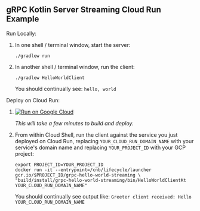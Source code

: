 gRPC Kotlin Server Streaming Cloud Run Example
---------------------------------------

Run Locally:
1. In one shell / terminal window, start the server:
    ```
    ./gradlew run
    ```
1. In another shell / terminal window, run the client:
    ```
    ./gradlew HelloWorldClient
    ```

   You should continually see: `hello, world`

Deploy on Cloud Run:

1. [![Run on Google Cloud](https://deploy.cloud.run/button.svg)](https://deploy.cloud.run)

    *This will take a few minutes to build and deploy.*

1. From within Cloud Shell, run the client against the service you just deployed on Cloud Run, replacing `YOUR_CLOUD_RUN_DOMAIN_NAME` with your service's domain name and replacing `YOUR_PROJECT_ID` with your GCP project:
   ```
   export PROJECT_ID=YOUR_PROJECT_ID
   docker run -it --entrypoint=/cnb/lifecycle/launcher gcr.io/$PROJECT_ID/grpc-hello-world-streaming \
   "build/install/grpc-hello-world-streaming/bin/HelloWorldClientKt YOUR_CLOUD_RUN_DOMAIN_NAME"
   ```

   You should continually see output like: `Greeter client received: Hello YOUR_CLOUD_RUN_DOMAIN_NAME`
